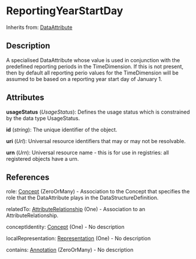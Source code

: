
# ReportingYearStartDay

Inherits from: [DataAttribute](DataAttribute.md)



## Description

A specialised DataAttribute whose value is used in conjunction with the predefined reporting periods in the TimeDimension. If this is not present, then by default all reporting perio values for the TimeDimension will be assumed to be based on a reporting year start day of January 1.


## Attributes

**usageStatus** (*UsageStatus*): Defines the usage status which is constrained by the data type UsageStatus.

**id** (*string*): The unique identifier of the object.

**uri** (*Url*): Universal resource identifiers that may or may not be resolvable.

**urn** (*Urn*): Universal resource name - this is for use in registries: all registered objects have a urn.



## References

role: [Concept](../ConceptSchemes/Concept.md) (ZeroOrMany) - Association to the Concept that specifies the role that the DataAttribute plays in the DataStructureDefinition.

relatedTo: [AttributeRelationship](AttributeRelationship.md) (One) - Association to an AttributeRelationship.

conceptIdentity: [Concept](../ConceptSchemes/Concept.md) (One) - No description

localRepresentation: [Representation](../Base/Representation.md) (One) - No description

contains: [Annotation](../Base/Annotation.md) (ZeroOrMany) - No description




